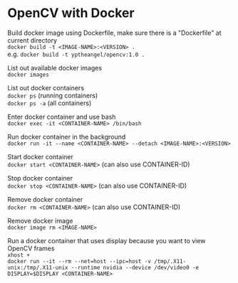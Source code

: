 # OpenCV with Docker

Build docker image using Dockerfile, make sure there is a "Dockerfile" at current directory
<br>`docker build -t <IMAGE-NAME>:<VERSION> .`
<br>e.g. `docker build -t yptheangel/opencv:1.0 .` 

List out available docker images
<br>`docker images`

List out docker containers
<br>`docker ps` (running containers)
<br>`docker ps -a` (all containers)

Enter docker container and use bash
<br>`docker exec -it <CONTAINER-NAME> /bin/bash`

Run docker container in the background
<br>`docker run -it --name <CONTAINER-NAME> --detach <IMAGE-NAME>:<VERSION>`

Start docker container
<br>`docker start <CONTAINER-NAME>` (can also use CONTAINER-ID)

Stop docker container
<br>`docker stop <CONTAINER-NAME>` (can also use CONTAINER-ID)

Remove docker container
<br>`docker rm <CONTAINER-NAME>` (can also use CONTAINER-ID)

Remove docker image
<br>`docker image rm <IMAGE-NAME>`

Run a docker container that uses display because you want to view OpenCV frames
<br>`xhost + `
<br>`docker run --it --rm --net=host --ipc=host -v /tmp/.X11-unix:/tmp/.X11-unix --runtime nvidia --device /dev/video0 -e DISPLAY=$DISPLAY <CONTAINER-NAME>`

 
